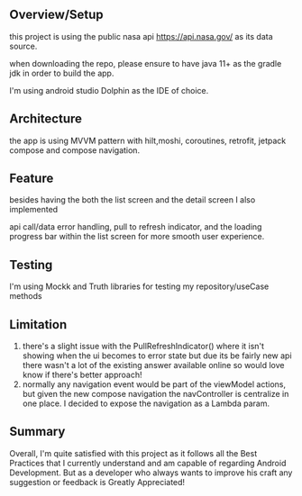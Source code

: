 ## Overview/Setup
this project is using the public nasa api https://api.nasa.gov/ as its data source. 

when downloading the repo, please ensure to have java 11+ as the gradle jdk in order to build the app.

I'm using android studio Dolphin as the IDE of choice.



## Architecture
the app is using  MVVM pattern with hilt,moshi, coroutines, retrofit, jetpack compose and compose navigation.

## Feature
besides having the both the list screen and the detail screen I also implemented

api call/data error handling, pull to refresh indicator, and the loading progress bar within the list screen for 
more smooth user experience.

## Testing
I'm using Mockk and Truth libraries for testing my repository/useCase methods

## Limitation
1. there's a slight issue with the PullRefreshIndicator() where it isn't showing when the ui becomes to error state
but due its be fairly new api there wasn't a lot of the existing answer available online so would love know if there's better approach!
2. normally any navigation event would be part of the viewModel actions, but given the new compose navigation the navController
is centralize in one place. I decided to expose the navigation as a Lambda param.

## Summary
Overall, I'm quite satisfied with this project as it follows all the Best Practices that I currently understand and am capable of regarding Android Development. But as a developer who always wants to improve his craft any suggestion or feedback is Greatly Appreciated!
